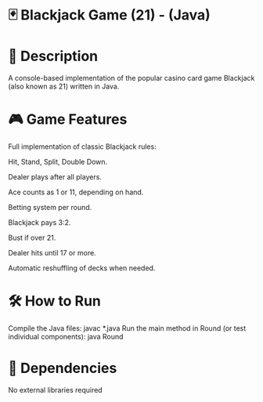# 🃏 Blackjack Game (21) - (Java) 
# 📌 Description
A console-based implementation of the popular casino card game Blackjack (also known as 21) written in Java.

# 🎮 Game Features
Full implementation of classic Blackjack rules:

Hit, Stand, Split, Double Down.

Dealer plays after all players.

Ace counts as 1 or 11, depending on hand.

Betting system per round.

Blackjack pays 3:2.

Bust if over 21.

Dealer hits until 17 or more.

Automatic reshuffling of decks when needed.
# 🛠️ How to Run
Compile the Java files:
javac *.java
Run the main method in Round (or test individual components):
java Round
# 🔁 Dependencies
No external libraries required
